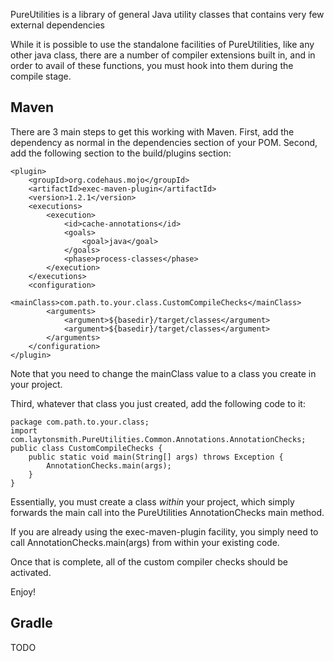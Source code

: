 PureUtilities is a library of general Java utility classes that contains very 
few external dependencies

While it is possible to use the standalone facilities of PureUtilities, like any
other java class, there are a number of compiler extensions built in, and in
order to avail of these functions, you must hook into them during the compile
stage.

## Maven

There are 3 main steps to get this working with Maven. First, add the dependency
as normal in the dependencies section of your POM. Second, add the following
section to the build/plugins section:

    <plugin>
        <groupId>org.codehaus.mojo</groupId>
        <artifactId>exec-maven-plugin</artifactId>
        <version>1.2.1</version>
        <executions>
            <execution>
                <id>cache-annotations</id>
                <goals>
                    <goal>java</goal>
                </goals>
                <phase>process-classes</phase>
            </execution>
        </executions>
        <configuration>
            <mainClass>com.path.to.your.class.CustomCompileChecks</mainClass>
            <arguments>
                <argument>${basedir}/target/classes</argument>
                <argument>${basedir}/target/classes</argument>
            </arguments>
        </configuration>
    </plugin>

Note that you need to change the mainClass value to a class you create in your
project.

Third, whatever that class you just created, add the following code to it:

    package com.path.to.your.class;
    import com.laytonsmith.PureUtilities.Common.Annotations.AnnotationChecks;
    public class CustomCompileChecks {
        public static void main(String[] args) throws Exception {
            AnnotationChecks.main(args);
        }
    }

Essentially, you must create a class *within* your project, which simply
forwards the main call into the PureUtilities AnnotationChecks main method.

If you are already using the exec-maven-plugin facility, you simply need to
call AnnotationChecks.main(args) from within your existing code.

Once that is complete, all of the custom compiler checks should be activated.

Enjoy!

## Gradle

TODO